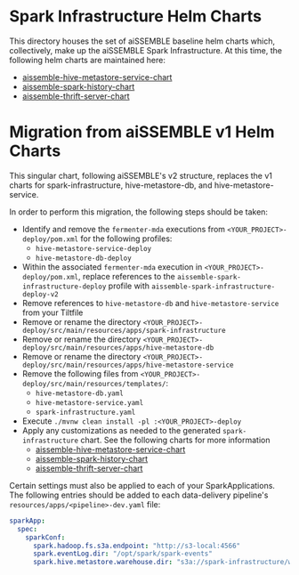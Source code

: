 # Spark Infrastructure Helm Charts

This directory houses the set of aiSSEMBLE baseline helm charts which, collectively, make up the aiSSEMBLE Spark
Infrastructure.
At this time, the following helm charts are maintained here:

- [aissemble-hive-metastore-service-chart](./aissemble-hive-metastore-service-chart/README.md)
- [aissemble-spark-history-chart](./aissemble-spark-history-chart/README.md)
- [aissemble-thrift-server-chart](./aissemble-thrift-server-chart)

# Migration from aiSSEMBLE v1 Helm Charts

This singular chart, following aiSSEMBLE's v2 structure, replaces the v1 charts for spark-infrastructure,
hive-metastore-db, and hive-metastore-service.

In order to perform this migration, the following steps should be taken:

- Identify and remove the `fermenter-mda` executions from `<YOUR_PROJECT>-deploy/pom.xml` for
  the following profiles:
    - `hive-metastore-service-deploy`
    - `hive-metastore-db-deploy`
- Within the associated `fermenter-mda` execution in `<YOUR_PROJECT>-deploy/pom.xml`, replace references to the
  `aissemble-spark-infrastructure-deploy` profile with `aissemble-spark-infrastructure-deploy-v2`
- Remove references to `hive-metastore-db` and `hive-metastore-service` from your Tiltfile
- Remove or rename the directory `<YOUR_PROJECT>-deploy/src/main/resources/apps/spark-infrastructure`
- Remove or rename the directory `<YOUR_PROJECT>-deploy/src/main/resources/apps/hive-metastore-db`
- Remove or rename the directory `<YOUR_PROJECT>-deploy/src/main/resources/apps/hive-metastore-service`
- Remove the following files from `<YOUR_PROJECT>-deploy/src/main/resources/templates/`:
    - `hive-metastore-db.yaml`
    - `hive-metastore-service.yaml`
    - `spark-infrastructure.yaml`
- Execute `./mvnw clean install -pl :<YOUR_PROJECT>-deploy`
- Apply any customizations as needed to the generated `spark-infrastructure` chart. See the following charts for
  more information
    - [aissemble-hive-metastore-service-chart](./aissemble-hive-metastore-service-chart/README.md)
    - [aissemble-spark-history-chart](./aissemble-spark-history-chart/README.md)
    - [aissemble-thrift-server-chart](./aissemble-thrift-server-chart)

Certain settings must also be applied to each of your SparkApplications. The following entries should be added to each
data-delivery pipeline's `resources/apps/<pipeline>-dev.yaml` file:

```yaml
sparkApp:
  spec:
    sparkConf:
      spark.hadoop.fs.s3a.endpoint: "http://s3-local:4566"
      spark.eventLog.dir: "/opt/spark/spark-events"
      spark.hive.metastore.warehouse.dir: "s3a://spark-infrastructure/warehouse"
```
